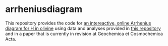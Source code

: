 # arrheniusdiagram
This repository provides the code for [an intereactive, online Arrhenius diagram for H in olivine](https://arrheniusdiagram.herokuapp.com/) using data and analyses provided in [this repository](https://github.com/EFerriss/olivine) and in a paper that is currently in revision at Geochemica et Cosmochemica Acta.
